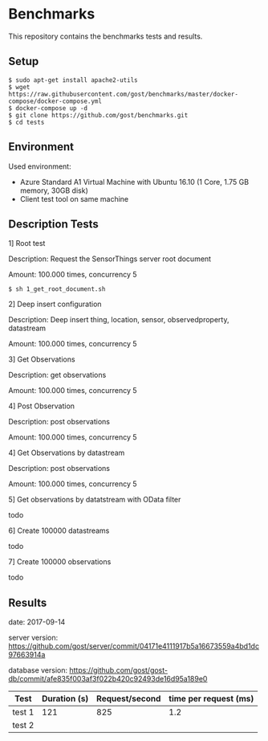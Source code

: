# Benchmarks

This repository contains the benchmarks tests and results.

## Setup

```
$ sudo apt-get install apache2-utils
$ wget https://raw.githubusercontent.com/gost/benchmarks/master/docker-compose/docker-compose.yml
$ docker-compose up -d 
$ git clone https://github.com/gost/benchmarks.git
$ cd tests
```

## Environment

Used environment: 

- Azure Standard A1 Virtual Machine with Ubuntu 16.10 (1 Core, 1.75 GB memory, 30GB disk)
- Client test tool on same machine

## Description Tests

1] Root test

Description: Request the SensorThings server root document

Amount: 100.000 times, concurrency 5

```
$ sh 1_get_root_document.sh
```

2] Deep insert configuration

Description: Deep insert thing, location, sensor, observedproperty, datastream

Amount: 100.000 times, concurrency 5

3] Get Observations

Description: get observations

Amount: 100.000 times, concurrency 5

4] Post Observation

Description: post observations

Amount: 100.000 times, concurrency 5

4] Get Observations by datastream

Description: post observations

Amount: 100.000 times, concurrency 5

5] Get observations by datatstream with OData filter

todo

6] Create 100000 datastreams

todo

7] Create 100000 observations 

todo

## Results

date: 2017-09-14

server version: https://github.com/gost/server/commit/04171e4111917b5a16673559a4bd1dc97663914a

database version: https://github.com/gost/gost-db/commit/afe835f003af3f022b420c92493de16d95a189e0



| Test     | Duration (s)  |  Request/second | time per request (ms) |
|----------|---------------|-----------------|-----------------------|
| test 1   |  121          | 825             | 1.2                   |
| test 2   |               |                 |                       |

